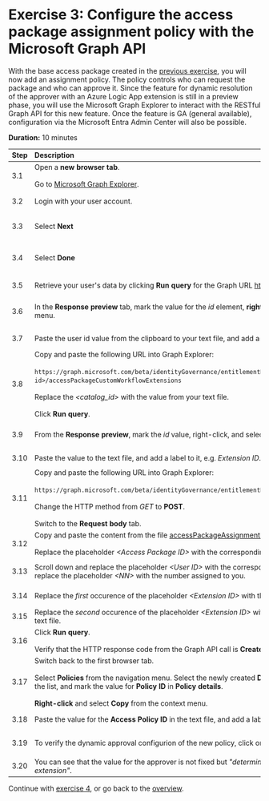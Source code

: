 # Exercise 3: Configure the access package assignment policy with the Microsoft Graph API
With the base access package created in the [previous exercise](../ex2/ex2.md), you will now add an assignment policy. The policy controls who can request the package and who can approve it. Since the feature for dynamic resolution of the approver with an Azure Logic App extension is still in a preview phase, you will use the Microsoft Graph Explorer to interact with the RESTful Graph API for this new feature. Once the feature is GA (general available), configuration via the Microsoft Entra Admin Center will also be possible. 

**Duration:** 10 minutes

| Step   | Description     | Screenshot          |
| :----- | :-------------- | :-----------------: |
| 3.1    |Open a **new browser tab**.<br><br>Go to [Microsoft Graph Explorer](https://developer.microsoft.com/en-us/graph/graph-explorer).|<a href="./img/3-1.jpg" target="_blank"><img src="./img/3-1.jpg" width="250"/></a>|
| 3.2    |Login with your user account.|<a href="./img/3-2.jpg" target="_blank"><img src="./img/3-2.jpg" width="250"/></a>|
| 3.3    |Select **Next**|<a href="./img/3-3.jpg" target="_blank"><img src="./img/3-3.jpg" width="250"/></a>|
| 3.4    |Select **Done**|<a href="./img/3-4.jpg" target="_blank"><img src="./img/3-4.jpg" width="250"/></a>|
| 3.5    |Retrieve your user's data by clicking **Run query** for the Graph URL https://graph.microsoft.com/v1.0/me.|<a href="./img/3-5.jpg" target="_blank"><img src="./img/3-5.jpg" width="250"/></a>|
| 3.6    |In the **Response preview** tab, mark the value for the *id* element, **right-click**, and select **Copy** from the context menu.|<a href="./img/3-6.jpg" target="_blank"><img src="./img/3-6.jpg" width="250"/></a>|
| 3.7    |Paste the user id value from the clipboard to your text file, and add a lable to it, e.g. *User ID*.|<a href="./img/3-7.jpg" target="_blank"><img src="./img/3-7.jpg" width="250"/></a>|
| 3.8    |Copy and paste the following URL into Graph Explorer:<br><br>```https://graph.microsoft.com/beta/identityGovernance/entitlementManagement/accessPackageCatalogs/<catalog id>/accessPackageCustomWorkflowExtensions```<br><br>Replace the *\<catalog_id\>* with the value from your text file.<br><br>Click **Run query**.|<a href="./img/3-8.jpg" target="_blank"><img src="./img/3-8.jpg" width="250"/></a>|
| 3.9    |From the **Response preview**, mark the *id* value, right-click, and select **Copy** from the context menu.|<a href="./img/3-9.jpg" target="_blank"><img src="./img/3-9.jpg" width="250"/></a>|
| 3.10   |Paste the value to the text file, and add a label to it, e.g. *Extension ID*.|<a href="./img/3-10.jpg" target="_blank"><img src="./img/3-10.jpg" width="250"/></a>|
| 3.11   |Copy and paste the following URL into Graph Explorer:<br><br>```https://graph.microsoft.com/beta/identityGovernance/entitlementManagement/accessPackageAssignmentPolicies```<br><br>Change the HTTP method from *GET* to **POST**.<br><br>Switch to the **Request body** tab.|<a href="./img/3-11.jpg" target="_blank"><img src="./img/3-11.jpg" width="250"/></a>|
| 3.12   |Copy and paste the content from the file [accessPackageAssignmentPolicy.json](../files/accessPackageAssignmentPolicy.json) into the **Request body**.<br><br>Replace the placeholder *\<Access Package ID\>* with the corresponding value from the text file.|<a href="./img/3-12.jpg" target="_blank"><img src="./img/3-12.jpg" width="250"/></a>|
| 3.13   |Scroll down and replace the placeholder *\<User ID\>* with the corresponding value from the text file. You may also replace the placeholder *\<NN\>* with the number assigned to you.|<a href="./img/3-13.jpg" target="_blank"><img src="./img/3-13.jpg" width="250"/></a>|
| 3.14   |Replace the *first* occurence of the placeholder *\<Extension ID\>* with the corresponding value from the text file.|<a href="./img/3-14.jpg" target="_blank"><img src="./img/3-14.jpg" width="250"/></a>|
| 3.15   |Replace the *second* occurence of the placeholder *\<Extension ID\>* with the corresponding (same) value from the text file.|<a href="./img/3-15.jpg" target="_blank"><img src="./img/3-15.jpg" width="250"/></a>|
| 3.16   |Click **Run query**.<br><br>Verify that the HTTP response code from the Graph API call is **Created - 201**.|<a href="./img/3-16.jpg" target="_blank"><img src="./img/3-16.jpg" width="250"/></a>|
| 3.17   |Switch back to the first browser tab.<br><br>Select **Policies** from the navigation menu. Select the newly created **Dynamic approver** assignment policy from the list, and mark the value for **Policy ID** in **Policy details**.<br><br>**Right-click** and select **Copy** from the context menu.|<a href="./img/3-17.jpg" target="_blank"><img src="./img/3-17.jpg" width="250"/></a>|
| 3.18   |Paste the value for the **Access Policy ID** in the text file, and add a label to it (e.g. *Access Policy ID*).|<a href="./img/3-18.jpg" target="_blank"><img src="./img/3-18.jpg" width="250"/></a>|
| 3.19   |To verify the dynamic approval configurion of the new policy, click on the link **Approval stage details**.|<a href="./img/3-19.jpg" target="_blank"><img src="./img/3-19.jpg" width="250"/></a>|
| 3.20   |You can see that the value for the approver is not fixed but *\"determined during assignment requests by a custom extension\"*. |<a href="./img/3-20.jpg" target="_blank"><img src="./img/3-20.jpg" width="250"/></a>|

Continue with [exercise 4](../ex4/ex4.md), or go back to the [overview](../README.md).
